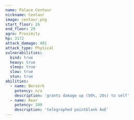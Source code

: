 ```yaml
---
name: Palace Centaur
nickname: Centaur
image: centaur.png
start_floor: 26
end_floor: 29
agro: Proximity
hp: 3172
attack_damage: 401
attack_type: Physical
vulnerabilities:
  bind: true
  heavy: true
  sleep: true
  slow: true
  stun: true
abilities:
  - name: Berserk
    potency: n/a
    description: 'grants damage up (50%, 20s) to self'
  - name: Rear
    potency: 200
    description: 'telegraphed pointblank AoE'
---
```


